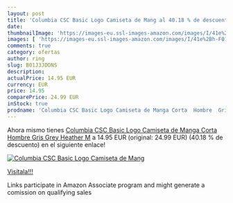 ```yaml
---
layout: post
title: 'Columbia CSC Basic Logo Camiseta de Mang al 40.18 % de descuento'
date: 
thumbnailImage: 'https://images-eu.ssl-images-amazon.com/images/I/41e%2Bh-F01FL._SL200_.jpg'
images: [ 'https://images-eu.ssl-images-amazon.com/images/I/41e%2Bh-F01FL._SL200_.jpg' ]
comments: true
category: ofertas
author: ring
slug: B01J3JDONS
description:
actualPrice: 14.95 EUR
currency: EUR
price: 14.95
comparePrice: 24.99 EUR
inStock: true
prodname: 'Columbia CSC Basic Logo Camiseta de Manga Corta  Hombre  Gris Grey Heather  M'
---
```


Ahora mismo tienes [Columbia CSC Basic Logo Camiseta de Manga Corta  Hombre  Gris Grey Heather  M](https://www.amazon.es/dp/B01J3JDONS/?tag=tolees-21) a 14.95 EUR (original: 24.99 EUR) (40.18 %  de descuento) en el siguiente enlace!

[![Columbia CSC Basic Logo Camiseta de Mang](https://images-eu.ssl-images-amazon.com/images/I/41e%2Bh-F01FL._SL200_.jpg)](https://www.amazon.es/dp/B01J3JDONS/?tag=tolees-21)

[Visítala!!!](https://www.amazon.es/dp/B01J3JDONS/?tag=tolees-21)

Links participate in Amazon Associate program and might generate a comission on qualifying sales
